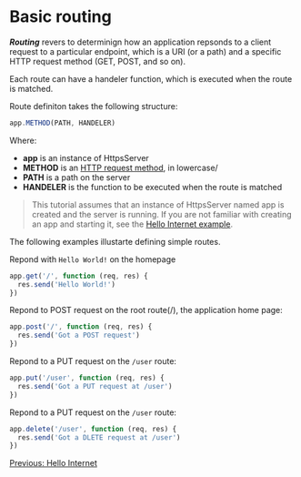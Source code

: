 # Basic routing

***Routing*** revers to determinign how an application repsonds to a client request to a particular endpoint, which is a URI (or a path) and a specific HTTP request method (GET, POST, and so on).

Each route can have a handeler function, which is executed when the route is matched.

Route definiton takes the following structure:

```js
app.METHOD(PATH, HANDELER)
```

Where:

- **app** is an instance of HttpsServer
- **METHOD** is an [HTTP request method](https://en.wikipedia.org/wiki/Hypertext_Transfer_Protocol#Request_methods), in lowercase/
- **PATH** is a path on the server
- **HANDELER** is the function to be executed when the route is matched

> This tutorial assumes that an instance of HttpsServer named app is created and the server is running. If you are not familiar with creating an app and starting it, see the [Hello Internet example](./helloWorld.md).

The following examples illustarte defining simple routes.

Repond with `Hello World!` on the homepage

```js
app.get('/', function (req, res) {
  res.send('Hello World!')
})
```

Repond to POST request on the root route(/), the application home page:

```js
app.post('/', function (req, res) {
  res.send('Got a POST request')
})

```

Repond to a PUT request on the `/user` route:

```js
app.put('/user', function (req, res) {
  res.send('Got a PUT request at /user')
})
```

Repond to a PUT request on the `/user` route:

```js
app.delete('/user', function (req, res) {
  res.send('Got a DLETE request at /user')
})
```

[Previous: Hello Internet](./helloWorld.md)&#8195;&#8195;&#8195;&#8195;&#8195;
